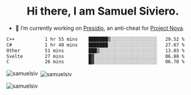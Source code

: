 <h1 align="center">Hi there, I am Samuel Siviero.</h1>

- 🔭 I’m currently working on [Presidio](https://presidio.ac), an anti-cheat for [Project Nova](https://discord.gg/novafn).

<!--START_SECTION:waka-->

```txt
C++           1 hr 55 mins    ███████▒░░░░░░░░░░░░░░░░░   29.52 %
C#            1 hr 48 mins    ███████░░░░░░░░░░░░░░░░░░   27.67 %
Other         51 mins         ███▒░░░░░░░░░░░░░░░░░░░░░   13.03 %
Svelte        27 mins         █▓░░░░░░░░░░░░░░░░░░░░░░░   06.88 %
C             26 mins         █▓░░░░░░░░░░░░░░░░░░░░░░░   06.70 %
```

<!--END_SECTION:waka-->

<p><img align="left" src="https://github-readme-stats.vercel.app/api/top-langs?username=samuelsiv&show_icons=true&locale=en&layout=compact&theme=radical" alt="samuelsiv" /></p>

<p>&nbsp;<img align="center" src="https://github-readme-stats.vercel.app/api?username=samuelsiv&show_icons=true&locale=en&theme=radical" alt="samuelsiv" /></p>
<p align="left"> <img src="https://komarev.com/ghpvc/?username=samuelsiv&label=Profile%20views&color=0e75b6&style=flat" alt="samuelsiv" /> </p>
